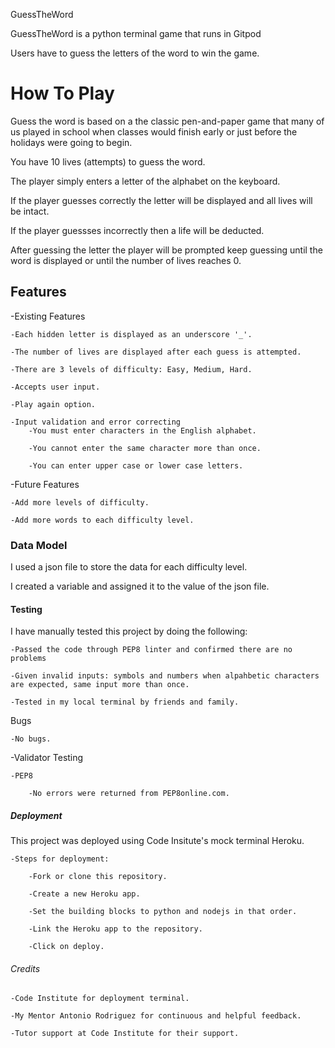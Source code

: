 GuessTheWord

GuessTheWord is a python terminal game that runs in Gitpod 

Users have to guess the letters of the word to win the game.

# How To Play

Guess the word is based on a the classic pen-and-paper game that many of us played in school when classes would finish early or just before the holidays were going to begin.

You have 10 lives (attempts) to guess the word.

The player simply enters a letter of the alphabet on the keyboard.

If the player guesses correctly the letter will be displayed and all lives will be intact.

If the player guessses incorrectly then a life will be deducted.

After guessing the letter the player will be prompted keep guessing until the word is displayed or until the number of lives reaches 0.

## Features

-Existing Features

    -Each hidden letter is displayed as an underscore '_'.

    -The number of lives are displayed after each guess is attempted.

    -There are 3 levels of difficulty: Easy, Medium, Hard.

    -Accepts user input.

    -Play again option.

    -Input validation and error correcting
        -You must enter characters in the English alphabet.

        -You cannot enter the same character more than once.

        -You can enter upper case or lower case letters.

-Future Features

    -Add more levels of difficulty.

    -Add more words to each difficulty level.

### Data Model

I used a json file to store the data for each difficulty level.

I created a variable and assigned it to the value of the json file.

#### Testing

I have manually tested this project by doing the following:

    -Passed the code through PEP8 linter and confirmed there are no problems
    
    -Given invalid inputs: symbols and numbers when alpahbetic characters are expected, same input more than once.

    -Tested in my local terminal by friends and family.

Bugs

    -No bugs.

-Validator Testing

    -PEP8
        
        -No errors were returned from PEP8online.com.


##### Deployment

This project was deployed using Code Insitute's mock terminal Heroku.

    -Steps for deployment:

        -Fork or clone this repository.

        -Create a new Heroku app.

        -Set the building blocks to python and nodejs in that order.

        -Link the Heroku app to the repository.

        -Click on deploy.
        

###### Credits

    -Code Institute for deployment terminal.

    -My Mentor Antonio Rodriguez for continuous and helpful feedback.

    -Tutor support at Code Institute for their support.



